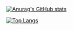 [![Anurag's GitHub stats](https://github-readme-stats.vercel.app/api?username=nk0086&show_icons=true&theme=dracula)](https://github.com/anuraghazra/github-readme-stats)

[![Top Langs](https://github-readme-stats.vercel.app/api/top-langs/?username=nk0086
)](https://github.com/anuraghazra/github-readme-stats)
